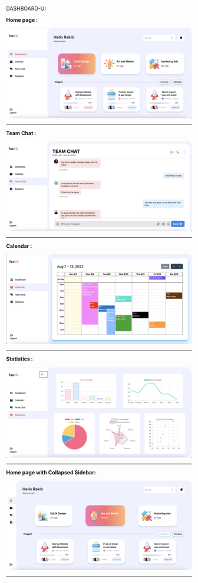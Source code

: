 DASHBOARD-UI

<b>Home page :</b>

<img src="Read ME Screenshots/home.png">
<hr>

<b>Team Chat :</b>

<img src="Read ME Screenshots/teamchat.png">
<hr>

<b>Calendar :</b>

<img src="Read ME Screenshots/calendar.png">
<hr>

<b>Statistics :</b>

<img src="Read ME Screenshots/stats.png">
<hr>

<b>Home page with Collapsed Sidebar:</b>

<img src="Read ME Screenshots/fullui.png">
<hr>


